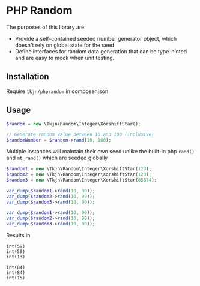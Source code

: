 # PHP Random

The purposes of this library are:
  - Provide a self-contained seeded number generator object, which doesn't rely on global state for the seed
  - Define interfaces for random data generation that can be type-hinted and are easy to mock when unit testing.

## Installation

Require `tkjn/phprandom` in composer.json

## Usage

```php
$random = new \Tkjn\Random\Integer\XorshiftStar();

// Generate random value between 10 and 100 (inclusive)
$randomNumber = $random->rand(10, 100);
```

Multiple instances will maintain their own seed unlike the built-in php `rand()` and `mt_rand()` which are seeded globally

```php
$random1 = new \Tkjn\Random\Integer\XorshiftStar(123);
$random2 = new \Tkjn\Random\Integer\XorshiftStar(123);
$random3 = new \Tkjn\Random\Integer\XorshiftStar(85874);

var_dump($random1->rand(10, 90));
var_dump($random2->rand(10, 90));
var_dump($random3->rand(10, 90));

var_dump($random1->rand(10, 90));
var_dump($random2->rand(10, 90));
var_dump($random3->rand(10, 90));
```

Results in
```
int(59)
int(59)
int(13)

int(84)
int(84)
int(15)

```
